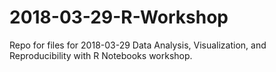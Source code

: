 # 2018-03-29-R-Workshop
Repo for files for 2018-03-29 Data Analysis, Visualization, and Reproducibility with R Notebooks workshop.
